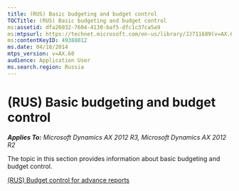 ```yaml
---
title: (RUS) Basic budgeting and budget control
TOCTitle: (RUS) Basic budgeting and budget control
ms:assetid: dfa26032-7604-4130-baf5-dfc1c37ca5a9
ms:mtpsurl: https://technet.microsoft.com/en-us/library/JJ711689(v=AX.60)
ms:contentKeyID: 49388012
ms.date: 04/18/2014
mtps_version: v=AX.60
audience: Application User
ms.search.region: Russia
---
```


# (RUS) Basic budgeting and budget control 


_**Applies To:** Microsoft Dynamics AX 2012 R3, Microsoft Dynamics AX 2012 R2_

The topic in this section provides information about basic budgeting and budget control.

[(RUS) Budget control for advance reports](rus-budget-control-for-advance-reports.md)

  


